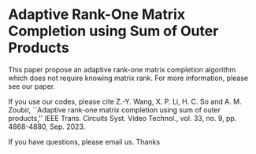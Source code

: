 # Adaptive Rank-One Matrix Completion using Sum of Outer Products

 This paper propose an adaptive rank-one matrix completion algorithm which does not require knowing matrix rank. For more information, please see our paper.

 If you use our codes, please cite 
 Z.-Y. Wang,  X. P. Li, H. C. So and A. M. Zoubir, ``Adaptive rank-one matrix completion using sum of outer products,'' IEEE Trans. Circuits Syst. Video Technol., vol. 33, no. 9, pp. 4868-4880, Sep. 2023.

 If you have questions, please email us. Thanks

 

